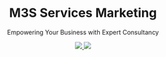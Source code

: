 <p align="center" style="padding-top:20px">
 <h1 align="center">M3S Services Marketing</h1>
 <p align="center">Empowering Your Business with Expert Consultancy</p>
</p>
  <p align="center">
    <a href="https://gohugo.io/">
      <img src="https://img.shields.io/badge/Hugo%20-0.110.0%20-gray.svg?colorA=c9177e&colorB=FF4088&style=for-the-badge"/>
    </a>
    <a href="https://tailwindcss.com/">
      <img src="https://img.shields.io/badge/TailwindCSS%20-V3-gray.svg?colorA=0284c7&colorB=38bdf8&style=for-the-badge"/>
    </a>
  </p>